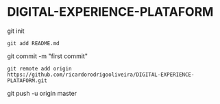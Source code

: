 # DIGITAL-EXPERIENCE-PLATAFORM
git init
```
git add README.md
```
git commit -m "first commit"
```
git remote add origin https://github.com/ricardorodrigooliveira/DIGITAL-EXPERIENCE-PLATAFORM.git
```
git push -u origin master
```